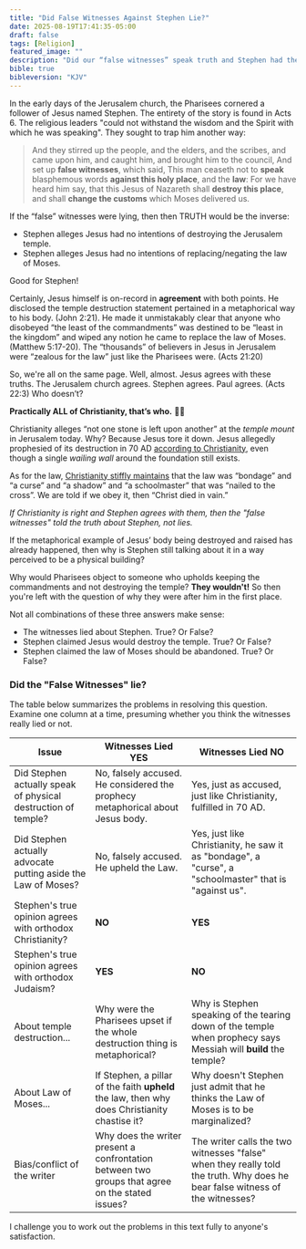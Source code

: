```yaml
---
title: "Did False Witnesses Against Stephen Lie?"
date: 2025-08-19T17:41:35-05:00
draft: false
tags: [Religion]
featured_image: ""
description: "Did our “false witnesses” speak truth and Stephen had the same opinions as modern Christians?  Or did our “false witnesses” tell a lie and Stephen’s position was opposite from modern Christianity?"
bible: true
bibleversion: "KJV"
---
```


In the early days of the Jerusalem church, the Pharisees cornered a follower of Jesus named Stephen. The entirety of the story is found in Acts 6. The religious leaders "could not withstand the wisdom and the Spirit with which he was speaking". They sought to trap him another way: 

> And they stirred up the people, and the elders, and the scribes, and came upon him, and caught him, and brought him to the council,  And set up **false witnesses**, which said, This man ceaseth not to **speak** blasphemous words **against this holy place**, and the **law**:  For we have heard him say, that this Jesus of Nazareth shall **destroy this place**, and shall **change the customs** which Moses delivered us.

If the “false” witnesses were lying, then then TRUTH would be the inverse:

- Stephen alleges Jesus had no intentions of destroying the Jerusalem temple.
- Stephen alleges Jesus had no intentions of replacing/negating the law of Moses.

Good for Stephen!

Certainly, Jesus himself is on-record in **agreement** with both points.  He disclosed the temple destruction statement pertained in a metaphorical way to his body. (John 2:21). He made it unmistakably clear that anyone who disobeyed “the least of the commandments” was destined to be “least in the kingdom” and wiped any notion he came to replace the law of Moses.  (Matthew 5:17-20). The “thousands” of believers in Jesus in Jerusalem were “zealous for the law” just like the Pharisees were. (Acts 21:20)

So, we're all on the same page.  Well, almost. Jesus agrees with these truths. The Jerusalem church agrees.  Stephen agrees.  Paul agrees. (Acts 22:3) Who doesn’t?  

**Practically ALL of Christianity, that’s who.**  :frowning_man:

Christianity alleges “not one stone is left upon another” at the *temple mount* in Jerusalem today. Why?  Because Jesus tore it down. Jesus allegedly prophesied of its destruction in 70 AD [according to Christianity](https://restlesspilgrim.net/blog/2014/05/17/the-wailing-wall/), even though a single *wailing wall* around the foundation still exists.

As for the law, [Christianity stiffly maintains](https://mbird.com/theology/luther-on-christian-freedom-and-the-bondage-of-the-law/) that the law was “bondage” and “a curse” and “a shadow” and “a schoolmaster” that was “nailed to the cross”.  We are told if we obey it, then “Christ died in vain.”  

*If Christianity is right and Stephen agrees with them, then the "false witnesses" told the truth about Stephen, not lies.*

If the metaphorical example of Jesus’ body being destroyed and raised has already happened, then why is Stephen still talking about it in a way perceived to be a physical building?

Why would Pharisees object to someone who upholds keeping the commandments and not destroying the temple?  **They wouldn't!** So then you're left with the question of why they were after him in the first place.

Not all combinations of these three answers make sense:

- The witnesses lied about Stephen.  True?  Or False?
- Stephen claimed Jesus would destroy the temple.  True?  Or False?
- Stephen claimed the law of Moses should be abandoned.  True?  Or False?

### Did the "False Witnesses" lie?

The table below summarizes the problems in resolving this question. Examine one column at a time, presuming whether you think the witnesses really lied or not.

| Issue               | Witnesses Lied **YES** | Witnesses Lied **NO**  |
|---------------------|---------------------|-------------------|
| Did Stephen actually speak of physical destruction of temple? | No, falsely accused. He considered the prophecy metaphorical about Jesus body. | Yes, just as accused, just like Christianity, fulfilled in 70 AD.
| Did Stephen actually advocate putting aside the Law of Moses? | No, falsely accused. He upheld the Law. | Yes, just like Christianity, he saw it as "bondage", a "curse", a "schoolmaster" that is "against us".
| Stephen's true opinion agrees with orthodox Christianity? | **NO** | **YES** 
| Stephen's true opinion agrees with orthodox Judaism? | **YES** | **NO** 
| About temple destruction... | Why were the Pharisees upset if the whole destruction thing is metaphorical? | Why is Stephen speaking of the tearing down of the temple when prophecy says Messiah will **build** the temple?
| About Law of Moses... | If Stephen, a pillar of the faith **upheld** the law, then why does Christianity chastise it? | Why doesn't Stephen just admit that he thinks the Law of Moses is to be marginalized?
| Bias/conflict of the writer | Why does the writer present a confrontation between two groups that agree on the stated issues? | The writer calls the two witnesses "false" when they really told the truth. Why does he bear false witness of the witnesses?

I challenge you to work out the problems in this text fully to anyone's satisfaction.